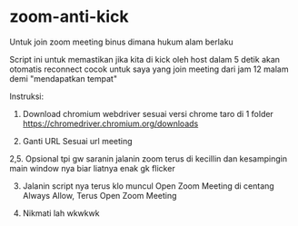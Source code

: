 # zoom-anti-kick
Untuk join zoom meeting binus dimana hukum alam berlaku

Script ini untuk memastikan jika kita di kick oleh host dalam 5 detik akan otomatis reconnect
cocok untuk saya yang join meeting dari jam 12 malam demi "mendapatkan tempat"

Instruksi:
1. Download chromium webdriver sesuai versi chrome taro di 1 folder https://chromedriver.chromium.org/downloads

2. Ganti URL Sesuai url meeting

2,5. Opsional tpi gw saranin jalanin zoom terus di kecillin dan kesampingin main window nya biar liatnya enak gk flicker

3. Jalanin script nya terus klo muncul Open Zoom Meeting
di centang Always Allow, Terus Open Zoom Meeting

4. Nikmati lah wkwkwk
